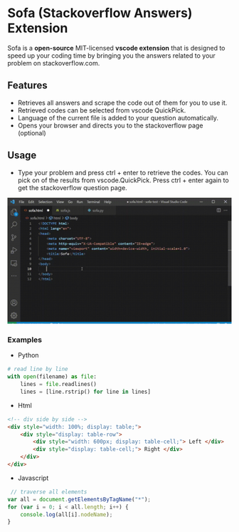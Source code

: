 # Sofa (Stackoverflow Answers) Extension

Sofa is a  **open-source**  MIT-licensed  **vscode extension**  that is designed to speed up your coding time by bringing you the answers related to your problem on stackoverflow.com.

## Features

- Retrieves all answers and scrape the code out of them for you to use it. 
- Retrieved codes can be selected from vscode QuickPick.
- Language of the current file is added to your question automatically.
- Opens your browser and directs you to the stackoverflow page (optional)

## Usage

- Type your problem and press ctrl + enter to retrieve the codes. You can pick on of the results from vscode.QuickPick. Press ctrl + enter again to get the stackoverflow question page.

![alt text](media/demo.gif)

### Examples

- Python

```py
# read line by line
with open(filename) as file:
    lines = file.readlines()
    lines = [line.rstrip() for line in lines]
```

- Html

```html
<!-- div side by side -->
<div style="width: 100%; display: table;">
    <div style="display: table-row">
        <div style="width: 600px; display: table-cell;"> Left </div>
        <div style="display: table-cell;"> Right </div>
    </div>
</div>
```
- Javascript

```js
 // traverse all elements
var all = document.getElementsByTagName("*");
for (var i = 0; i < all.length; i++) {
    console.log(all[i].nodeName);
}
```





